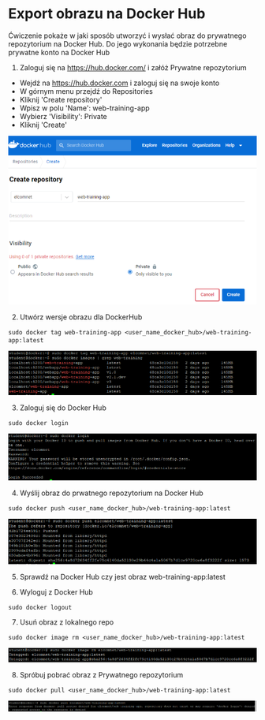 # Export obrazu na Docker Hub
Ćwiczenie pokaże w jaki sposób utworzyć i wysłać obraz do prywatnego repozytorium na Docker Hub.
Do jego wykonania będzie potrzebne prywatne konto na Docker Hub

1. Zaloguj się na https://hub.docker.com/ i załóż Prywatne repozytorium
- Wejdź na https://hub.docker.com i zaloguj się na swoje konto
- W górnym menu przejdź do Repositories
- Kliknij 'Create repository'
- Wpisz w polu 'Name': web-training-app
- Wybierz 'Visibility': Private
- Kliknij 'Create'

![Private Repo Docker Hub](docker_hub_private_registry.png)

2. Utwórz wersje obrazu dla DockerHub
```
sudo docker tag web-training-app <user_name_docker_hub>/web-training-app:latest
```
![Docker Hub](img/lab18_1.png)

3. Zaloguj się do Docker Hub
```
sudo docker login
```
![Docker Hub](img/lab18_2.png)

4. Wyślij obraz do prwatnego repozytorium na Docker Hub
```
sudo docker push <user_name_docker_hub>/web-training-app:latest
```
![Docker Hub](img/lab18_3.png)

5. Sprawdź na Docker Hub czy jest obraz web-training-app:latest

6. Wyloguj z Docker Hub
```
sudo docker logout
```

7. Usuń obraz z lokalnego repo
```
sudo docker image rm <user_name_docker_hub>/web-training-app:latest
```
![Docker Hub](img/lab18_4.png)

8. Spróbuj pobrać obraz z Prywatnego repozytorium
```
sudo docker pull <user_name_docker_hub>/web-training-app:latest
```
![Docker Hub](img/lab18_5.png)
